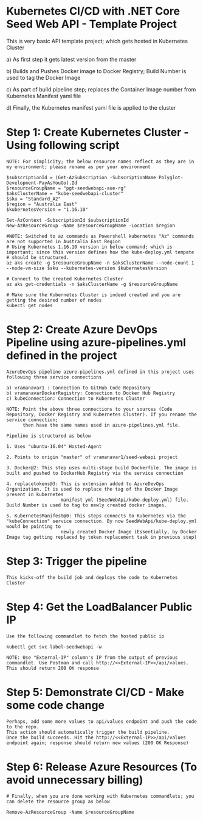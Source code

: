 # Kubernetes CI/CD with .NET Core Seed Web API - Template Project

This is very basic API template project; which gets hosted in Kubernetes Cluster

  a) As first step it gets latest version from the master
  
  b) Builds and Pushes Docker image to Docker Registry; Build Number is used to tag the Docker Image
  
  c) As part of build pipeline step; replaces the Container Image number from Kubernetes Manifest yaml file
  
  d) Finally, the Kubernetes manifest yaml file is applied to the cluster
  
  # Step 1: Create Kubernetes Cluster - Using following script
  
    NOTE: For simplicity; the below resource names reflect as they are in my environment; please rename as per your environment
    
    $subscriptionId = (Get-AzSubscription -SubscriptionName Polyglot-Development-PayAsYouGo).Id
    $resourceGroupName = "pgt-seedwebapi-aue-rg"
    $aksClusterName = "kube-seedwebapi-cluster"
    $sku = "Standard_A2"
    $region = "Australia East"
    $kubernetesVersion = "1.16.10"
  
    Set-AzContext -SubscriptionId $subscriptionId
    New-AzResourceGroup -Name $resourceGroupName -Location $region
    
    #NOTE: Switched to az commands as Powershell kubernetes "Az" commands are not supported in Australia East Region
    # Using Kubernetes 1.16.10 version in below command; which is important; since this version defines how the kube-deploy.yml tempate 
    # should be structured.
    az aks create -g $resourceGroupName -n $aksClusterName --node-count 1 --node-vm-size $sku --kubernetes-version $kubernetesVersion
    
    # Connect to the created Kubernetes Cluster
    az aks get-credentials -n $aksClusterName -g $resourceGroupName
    
    # Make sure the Kubernetes Cluster is indeed created and you are getting the desired number of nodes
    kubectl get nodes
  
# Step 2: Create Azure DevOps Pipeline using azure-pipelines.yml defined in the project
    
    AzureDevOps pipeline azure-pipelines.yml defined in this project uses following three service connections
    
    a) vramanavar1 : Connection to GitHub Code Repository
    b) vramanavarDockerRegistry: Connection to Docker Hub Registry
    c) kubeConnection: Connection to Kubernetes Cluster
    
    NOTE: Point the above three connections to your sources (Code Repository, Docker Registry and Kubernetes Cluster). If you rename the service connection; 
          then have the same names used in azure-pipelines.yml file.
    
    Pipeline is structured as below
    
    1. Uses "ubuntu-16.04" Hosted-Agent 
    
    2. Points to origin "master" of vramanavar1/seed-webapi project
    
    3. Docker@2: This step uses multi-stage build Dockerfile. The image is built and pushed to DockerHub Registry via the service connection
    
    4. replacetokens@3: This is extension added to AzureDevOps Organization. It is used to replace the tag of the Docker Image present in kubernetes 
                        manifest yml (SeedWebApi/kube-deploy.yml) file. Build Number is used to tag to newly created docker images.
    
    5. KubernetesManifest@0: This steps connects to Kubernetes via the "kubeConnection" service connection. By now SeedWebApi/kube-deploy.yml would be pointing to
                        newly created Docker Image (Essentially, by Docker Image tag getting replaced by token replacement task in previous step)
    

# Step 3: Trigger the pipeline
    
    This kicks-off the build job and deploys the code to Kubernetes Cluster
    
# Step 4: Get the LoadBalancer Public IP
    
    Use the following commandlet to fetch the hosted public ip
    
    kubectl get svc label-seedwebapi -w 
    
    NOTE: Use "External-IP" column's IP from the output of previous commandlet. Use Postman and call http://<<External-IP>>/api/values. This should return 200 OK response
    
# Step 5: Demonstrate CI/CD - Make some code change 
    
    Perhaps, add some more values to api/values endpoint and push the code to the repo. 
    This action should automatically trigger the build pipeline. 
    Once the build succeeds. Hit the http://<<External-IP>>/api/values endpoint again; response should return new values (200 OK Response)

# Step 6: Release Azure Resources  (To avoid unnecessary billing)

    # Finally, when you are done working with Kubernetes commandlets; you can delete the resource group as below
    
    Remove-AzResourceGroup -Name $resourceGroupName
  
